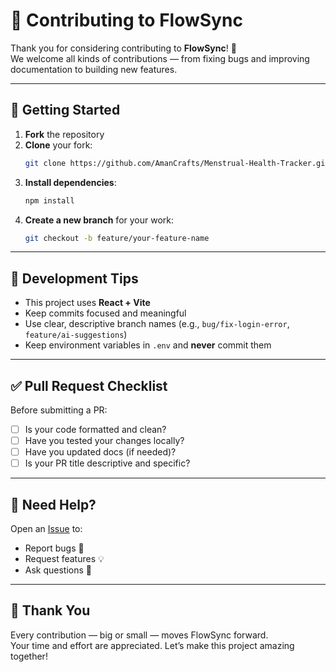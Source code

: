 # 🤝 Contributing to FlowSync

Thank you for considering contributing to **FlowSync**! 🎉  
We welcome all kinds of contributions — from fixing bugs and improving documentation to building new features.

---

## 🧰 Getting Started

1. **Fork** the repository
2. **Clone** your fork:
   ```bash
   git clone https://github.com/AmanCrafts/Menstrual-Health-Tracker.git
   ```
3. **Install dependencies**:
   ```bash
   npm install
   ```
4. **Create a new branch** for your work:
   ```bash
   git checkout -b feature/your-feature-name
   ```

---

## 🧪 Development Tips

- This project uses **React + Vite**
- Keep commits focused and meaningful
- Use clear, descriptive branch names (e.g., `bug/fix-login-error`, `feature/ai-suggestions`)
- Keep environment variables in `.env` and **never** commit them

---

## ✅ Pull Request Checklist

Before submitting a PR:

- [ ] Is your code formatted and clean?
- [ ] Have you tested your changes locally?
- [ ] Have you updated docs (if needed)?
- [ ] Is your PR title descriptive and specific?

---

## 🙇 Need Help?

Open an [Issue](https://github.com/AmanCrafts/menstrual-health-tracker/issues) to:

- Report bugs 🐞
- Request features 💡
- Ask questions 💬

---

## 🦮 Thank You

Every contribution — big or small — moves FlowSync forward.  
Your time and effort are appreciated. Let’s make this project amazing together!

